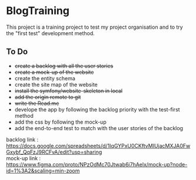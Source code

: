 # BlogTraining

This project is a training project to test my project organisation and to try the "first test" development method. 

## To Do 
- ~~create a backlog with all the user stories~~
- ~~create a mock-up of the website~~
- create the entity schema
- create the site map of the website
- ~~install the symfony/website-skeleton in local~~
- ~~add the origin remote to git~~
- ~~write the Read.me~~
- develope the app by following the backlog priority with the test-first method
- add the css by following the mock-up
- add the end-to-end test to match with the user stories of the backlog


backlog link : https://docs.google.com/spreadsheets/d/1IqGYPxU0CKftvMIUjacMXJA0FwGxybf_QqFzJ9RCFvA/edit?usp=sharing<br>
mock-up link : https://www.figma.com/proto/NPzOdMc70Jtwab6i7hAelx/mock-up?node-id=1%3A2&scaling=min-zoom<br>

